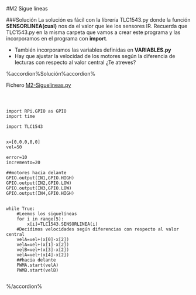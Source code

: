 #M2 Sigue líneas



###Solución
La solución es fácil con la librería TLC1543.py donde la función **SENSORLINEA(cual)** nos da el valor que lee los sensores IR. Recuerda que TLC1543.py en la misma carpeta que vamos a crear este programa y las incorporamos en el programa con **import**.
* También incorporamos las variables definidas en **VARIABLES.py**
* Hay que ajustar la velocidad de los motores según la diferencia de lecturas con respecto al valor central 
¿Te atreves?

%accordion%Solución%accordion%

Fichero [M2-Siguelineas.py](https://github.com/JavierQuintana/AlphabotPython/)

```cpp+lineNumbers:true



import RPi.GPIO as GPIO
import time

import TLC1543


x=[0,0,0,0,0]
vel=50

error=10
incremento=20

##motores hacia delante
GPIO.output(IN1,GPIO.HIGH)
GPIO.output(IN2,GPIO.LOW)
GPIO.output(IN3,GPIO.LOW)
GPIO.output(IN4,GPIO.HIGH)
   

while True:
    #Leemos los siguelíneas    
    for i in range(5):
        x[i]=TLC1543.SENSORLINEA(i)
    #Decidimos velocidades según diferencias con respecto al valor central
    velA=vel+(x[0]-x[2])
    velA=vel+(x[1]-x[2])
    velB=vel+(x[3]-x[2])
    velA=vel+(x[4]-x[2]) 
    ##hacia delante
    PWMA.start(velA)
    PWMB.start(velB)
    
```
%/accordion%